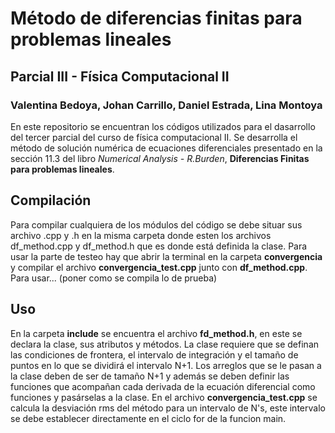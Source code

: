# Método de diferencias finitas para problemas lineales
## Parcial III - Física Computacional II
### Valentina Bedoya, Johan Carrillo, Daniel Estrada, Lina Montoya

En este repositorio se encuentran los códigos utilizados para el dasarrollo del tercer parcial del curso de física computacional II. Se desarrolla el método de solución numérica de ecuaciones diferenciales presentado en la sección 11.3 del libro *Numerical Analysis - R.Burden*, **Diferencias Finitas para problemas lineales**.

## Compilación
Para compilar cualquiera de los módulos del código se debe situar sus archivo .cpp y .h en la misma carpeta donde esten los archivos df_method.cpp y df_method.h que es donde está definida la clase. 
Para usar la parte de testeo hay que abrir la terminal en la carpeta **convergencia** y compilar el archivo **convergencia_test.cpp** junto con **df_method.cpp**.
Para usar... (poner como se compila lo de prueba)

## Uso
En la carpeta **include** se encuentra el archivo **fd_method.h**, en este se declara la clase, sus atributos y métodos. La clase requiere que se definan las condiciones de frontera, el intervalo de integración y el tamaño de puntos en lo que se dividirá el intervalo N+1. Los arreglos que se le pasan a la clase deben de ser de tamaño N+1 y además se deben definir las funciones que acompañan cada derivada de la ecuación diferencial como funciones y pasárselas a la clase.
En el archivo **convergencia_test.cpp** se calcula la desviación rms del método para un intervalo de N's, este intervalo se debe establecer directamente en el ciclo for de la funcion main.


